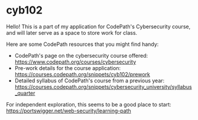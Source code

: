 # cyb102
Hello! This is a part of my application for CodePath's Cybersecurity course, and will later serve as a space to store work for class.

Here are some CodePath resources that you might find handy:
- CodePath's page on the cybersecurity course offered: https://www.codepath.org/courses/cybersecurity
- Pre-work details for the course application: https://courses.codepath.org/snippets/cyb102/prework
- Detailed syllabus of CodePath's course from a previous year: https://courses.codepath.org/snippets/cybersecurity_university/syllabus_quarter

For independent exploration, this seems to be a good place to start: https://portswigger.net/web-security/learning-path
